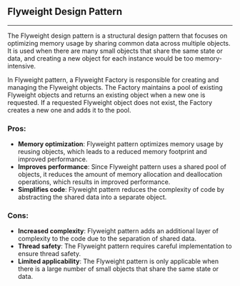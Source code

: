 ## Flyweight Design Pattern
----
The Flyweight design pattern is a structural design pattern that focuses on optimizing memory usage by sharing common data across multiple objects. It is used when there are many small objects that share the same state or data, and creating a new object for each instance would be too memory-intensive.

In Flyweight pattern, a Flyweight Factory is responsible for creating and managing the Flyweight objects. The Factory maintains a pool of existing Flyweight objects and returns an existing object when a new one is requested. If a requested Flyweight object does not exist, the Factory creates a new one and adds it to the pool.

### Pros:
- **Memory optimization**: Flyweight pattern optimizes memory usage by reusing objects, which leads to a reduced memory footprint and improved performance.
- **Improves performance**: Since Flyweight pattern uses a shared pool of objects, it reduces the amount of memory allocation and deallocation operations, which results in improved performance.
- **Simplifies code**: Flyweight pattern reduces the complexity of code by abstracting the shared data into a separate object.

### Cons:
- **Increased complexity**: Flyweight pattern adds an additional layer of complexity to the code due to the separation of shared data.
- **Thread safety**: The Flyweight pattern requires careful implementation to ensure thread safety.
- **Limited applicability**: The Flyweight pattern is only applicable when there is a large number of small objects that share the same state or data.